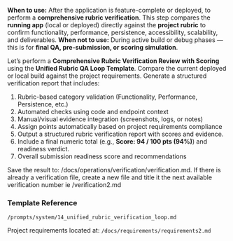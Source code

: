 **When to use:** After the application is feature-complete or deployed, to perform a **comprehensive rubric verification**. This step compares the **running app** (local or deployed) directly against the **project rubric** to confirm functionality, performance, persistence, accessibility, scalability, and deliverables.
**When not to use:** During active build or debug phases — this is for **final QA, pre-submission, or scoring simulation**.

Let’s perform a **Comprehensive Rubric Verification Review with Scoring** using the **Unified Rubric QA Loop Template**. Compare the current deployed or local build against the project requirements. Generate a structured verification report that includes:  
1. Rubric-based category validation (Functionality, Performance, Persistence, etc.)  
2. Automated checks using code and endpoint context  
3. Manual/visual evidence integration (screenshots, logs, or notes)
4. Assign points automatically based on project requirements compliance
5. Output a structured rubric verification report with scores and evidence.  
6. Include a final numeric total (e.g., **Score: 94 / 100 pts (94%)**) and readiness verdict.   
7. Overall submission readiness score and recommendations

Save the result to: /docs/operations/verification/verification.md. If there is already a verification file, create a new file and title it the next available verification number ie /verification2.md

### **Template Reference**
`/prompts/system/14_unified_rubric_verification_loop.md`

Project requirements located at: `/docs/requirements/requirements2.md`